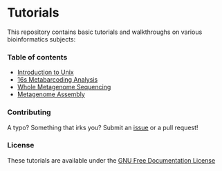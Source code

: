 # Tutorials

This repository contains basic tutorials and walkthroughs on various
bioinformatics subjects:

### Table of contents

* [Introduction to Unix](unix/first_steps.md)
* [16s Metabarcoding Analysis](16s.md)
* [Whole Metagenome Sequencing](wms.md)
* [Metagenome Assembly](meta_assembly.md)

### Contributing

A typo? Something that irks you? Submit an [issue](https://github.com/HadrienG/tutorials/issues)
or a pull request!

### License

These tutorials are available under the [GNU Free Documentation License](LICENSE)
